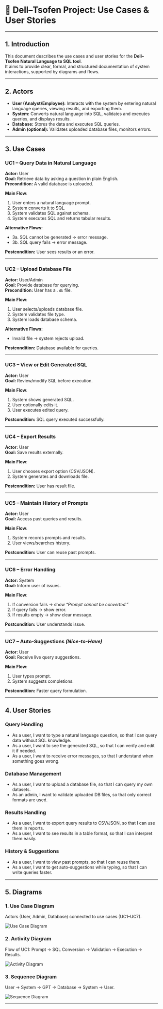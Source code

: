 # 🌟 Dell–Tsofen Project: Use Cases & User Stories  

---

## 1. Introduction  
This document describes the use cases and user stories for the **Dell–Tsofen Natural Language to SQL tool**.  
It aims to provide clear, formal, and structured documentation of system interactions, supported by diagrams and flows.  

---

## 2. Actors  

- **User (Analyst/Employee):** Interacts with the system by entering natural language queries, viewing results, and exporting them.  
- **System:** Converts natural language into SQL, validates and executes queries, and displays results.  
- **Database:** Stores the data and executes SQL queries.  
- **Admin (optional):** Validates uploaded database files, monitors errors.  

---

## 3. Use Cases  

### UC1 – Query Data in Natural Language  
**Actor:** User  
**Goal:** Retrieve data by asking a question in plain English.  
**Precondition:** A valid database is uploaded.  

**Main Flow:**  
1. User enters a natural language prompt.  
2. System converts it to SQL.  
3. System validates SQL against schema.  
4. System executes SQL and returns tabular results.  

**Alternative Flows:**  
- 3a. SQL cannot be generated → error message.  
- 3b. SQL query fails → error message.  

**Postcondition:** User sees results or an error.  

---

### UC2 – Upload Database File  
**Actor:** User/Admin  
**Goal:** Provide database for querying.  
**Precondition:** User has a `.db` file.  

**Main Flow:**  
1. User selects/uploads database file.  
2. System validates file type.  
3. System loads database schema.  

**Alternative Flows:**  
- Invalid file → system rejects upload.  

**Postcondition:** Database available for queries.  

---

### UC3 – View or Edit Generated SQL  
**Actor:** User  
**Goal:** Review/modify SQL before execution.  

**Main Flow:**  
1. System shows generated SQL.  
2. User optionally edits it.  
3. User executes edited query.  

**Postcondition:** SQL query executed successfully.  

---

### UC4 – Export Results  
**Actor:** User  
**Goal:** Save results externally.  

**Main Flow:**  
1. User chooses export option (CSV/JSON).  
2. System generates and downloads file.  

**Postcondition:** User has result file.  

---

### UC5 – Maintain History of Prompts  
**Actor:** User  
**Goal:** Access past queries and results.  

**Main Flow:**  
1. System records prompts and results.  
2. User views/searches history.  

**Postcondition:** User can reuse past prompts.  

---

### UC6 – Error Handling  
**Actor:** System  
**Goal:** Inform user of issues.  

**Main Flow:**  
1. If conversion fails → show *“Prompt cannot be converted.”*  
2. If query fails → show error.  
3. If results empty → show clear message.  

**Postcondition:** User understands issue.  

---

### UC7 – Auto-Suggestions *(Nice-to-Have)*  
**Actor:** User  
**Goal:** Receive live query suggestions.  

**Main Flow:**  
1. User types prompt.  
2. System suggests completions.  

**Postcondition:** Faster query formulation.  

---

## 4. User Stories  

### Query Handling  
- As a user, I want to type a natural language question, so that I can query data without SQL knowledge.  
- As a user, I want to see the generated SQL, so that I can verify and edit it if needed.  
- As a user, I want to receive error messages, so that I understand when something goes wrong.  

### Database Management  
- As a user, I want to upload a database file, so that I can query my own datasets.  
- As an admin, I want to validate uploaded DB files, so that only correct formats are used.  

### Results Handling  
- As a user, I want to export query results to CSV/JSON, so that I can use them in reports.  
- As a user, I want to see results in a table format, so that I can interpret them easily.  

### History & Suggestions  
- As a user, I want to view past prompts, so that I can reuse them.  
- As a user, I want to get auto-suggestions while typing, so that I can write queries faster.  

---

## 5. Diagrams  

### 1. Use Case Diagram  
Actors (User, Admin, Database) connected to use cases (UC1–UC7).  

![Use Case Diagram](images/UseCaseDiagram.png)  

### 2. Activity Diagram  
Flow of UC1: Prompt → SQL Conversion → Validation → Execution → Results.  

![Activity Diagram](images/ActivityDiagram.png)  

### 3. Sequence Diagram  
User → System → GPT → Database → System → User.  

![Sequence Diagram](images/SequenceDiagram.png)  

---
